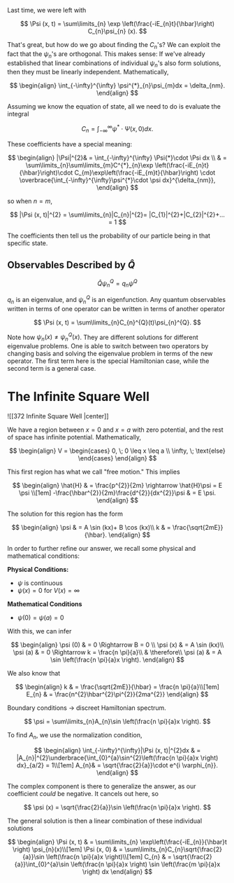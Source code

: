 Last time, we were left with

$$
\Psi (x, t) = \sum\limits_{n} \exp \left(\frac{-iE_{n}t}{\hbar}\right) C_{n}\psi_{n} (x).
$$

That's great, but how do we go about finding the $C_{n}$'s? We can exploit the fact that the $\psi_{n}$'s are orthogonal. This makes sense: If we've already established that linear combinations of individual $\psi_{n}$'s also form solutions, then they must be linearly independent. Mathematically,

$$
\begin{align}
\int_{-\infty}^{\infty} \psi^{*}_{n}\psi_{m}dx = \delta_{nm}.
\end{align}
$$

Assuming we know the equation of state, all we need to do is evaluate the integral

$$
C_{n}= \int_{-\infty}^{\infty}\psi^{*}\cdot \Psi (x, 0)dx.
$$

These coefficients have a special meaning:

$$
\begin{align}
|\Psi|^{2}& = \int_{-\infty}^{\infty} \Psi{*}\cdot \Psi dx \\
& = \sum\limits_{n}\sum\limits_{m}C^{*}_{n}\exp \left(\frac{-iE_{n}t}{\hbar}\right)\cdot C_{m}\exp\left(\frac{-iE_{m}t}{\hbar}\right) \cdot \overbrace{\int_{-\infty}^{\infty}\psi^{*}\cdot \psi dx}^{\delta_{nm}},
\end{align}
$$

so when $n = m$,

$$
|\Psi (x, t)|^{2} = \sum\limits_{n}|C_{n}|^{2}= |C_{1}|^{2}+|C_{2}|^{2}+... = 1
$$

The coefficients then tell us the probability of our particle being in that specific state.

## Observables Described by $\hat{Q}$

$$
\hat{Q} \psi_{n}^{Q} = q_{n}\psi^{Q} 
$$

$q_{n}$ is an eigenvalue, and  $\psi_{n}^{Q}$ is an eigenfunction. Any quantum observables written in terms of one operator can be written in terms of another operator

$$
\Psi (x, t) = \sum\limits_{n}C_{n}^{Q}(t)\psi_{n}^{Q}.
$$

Note how $\psi_{n} (x) \neq \psi_{n}^{Q}(x)$. They are different solutions for different eigenvalue problems. One is able to switch between two operators by changing basis and solving the eigenvalue problem in terms of the new operator. The first term here is the special Hamiltonian case, while the second term is a general case.

# The Infinite Square Well

![[372 Infinite Square Well |center]]

We have a region between $x = 0$ and $x = a$ with zero potential, and the rest of space has infinite potential. Mathematically,

$$
\begin{align}
V =
\begin{cases}
0, \; 0 \leq x  \leq a \\
\infty, \; \text{else}
\end{cases}
\end{align}
$$

This first region has what we call "free motion." This implies

$$
\begin{align}
\hat{H} & = \frac{p^{2}}{2m} \rightarrow \hat{H}\psi = E \psi \\[1em]
-\frac{\hbar^{2}}{2m}\frac{d^{2}}{dx^{2}}\psi & = E \psi.
\end{align}
$$

The solution for this region has the form

$$
\begin{align}
\psi & = A \sin (kx)+ B \cos (kx)\\
k & = \frac{\sqrt{2mE}}{\hbar}.
\end{align}
$$

In order to further refine our answer, we recall some physical and mathematical conditions:

**Physical Conditions:**
- $\psi$ is continuous
- $\psi (x)= 0$ for $V (x)= \infty$

**Mathematical Conditions**
- $\psi(0)= \psi (a)= 0$

With this, we can infer

$$
\begin{align}
\psi (0) & = 0 \Rightarrow B = 0 \\
\psi (x) & = A \sin (kx)\\
\psi (a) & = 0 \Rightarrow k = \frac{n \pi}{a}\\
& \therefore\\
	\psi (a) & = A \sin \left(\frac{n \pi}{a}x \right).
\end{align}
$$

We also know that

$$
\begin{align}
k & = \frac{\sqrt{2mE}}{\hbar} = \frac{n \pi}{a}\\[1em]
E_{n} & = \frac{n^{2}\hbar^{2}\pi^{2}}{2ma^{2}}
\end{align}
$$

Boundary conditions $\rightarrow$ discreet Hamiltonian spectrum.

$$
\psi = \sum\limits_{n}A_{n}\sin \left(\frac{n \pi}{a}x \right).
$$

To find $A_{n}$, we use the normalization condition,

$$
\begin{align}
\int_{-\infty}^{\infty}|\Psi (x, t)|^{2}dx & = |A_{n}|^{2}\underbrace{\int_{0}^{a}\sin^{2}\left(\frac{n \pi}{a}x \right) dx}_{a/2} = 1\\[1em]
A_{n}& = \sqrt{\frac{2}{a}}\cdot e^{i \varphi_{n}}.
\end{align}
$$

The complex component is there to generalize the answer, as our coefficient *could* be negative. It cancels out here, so

$$
\psi (x) = \sqrt{\frac{2}{a}}\sin \left(\frac{n \pi}{a}x \right).
$$

The general solution is then a linear combination of these individual solutions

$$
\begin{align}
\Psi (x, t) & = \sum\limits_{n} \exp\left(\frac{-iE_{n}}{\hbar}t \right) \psi_{n}(x)\\[1em]
\Psi (x, 0) & = \sum\limits_{n}C_{n}\sqrt{\frac{2}{a}}\sin \left(\frac{n \pi}{a}x \right)\\[1em]
C_{n} & = \sqrt{\frac{2}{a}}\int_{0}^{a}\sin \left(\frac{n \pi}{a}x \right) \sin \left(\frac{m \pi}{a}x \right) dx
\end{align}
$$